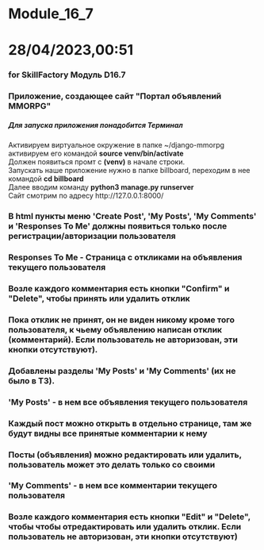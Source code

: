 # Module_16_7
# 28/04/2023,00:51
### for SkillFactory Модуль D16.7 ###
### Приложение, создающее сайт "Портал объявлений MMORPG" ###
##### Для запуска приложения понадобится Терминал #####
Активируем виртуальное окружение в папке ~/django-mmorpg  
активируем его командой **source venv/bin/activate**  
Должен появиться промт с **(venv)** в начале строки.   
Запускать наше приложение нужно в папке billboard, переходим в нее \
командой **cd billboard**  
Далее вводим команду **python3 manage.py runserver**   
Сайт смотрим по адресу ht<span>tp://</span>127.0.0.1:8000/ 

### В html пункты меню 'Create Post', 'My Posts', 'My Comments' и 'Responses To Me' должны появиться только после регистрации/авторизации пользователя ###
### Responses To Me - Страница с откликами на объявления текущего пользователя ###
### Возле каждого комментария есть кнопки "Confirm" и "Delete", чтобы принять или удалить отклик ###
### Пока отклик не принят, он не виден никому кроме того пользователя, к чьему объявлению написан отклик (комментарий). Если пользователь не авторизован, эти кнопки отсутствуют). ###
### Добавлены разделы 'My Posts' и 'My Comments' (их не было в ТЗ). ###
### 'My Posts' - в нем все объявления текущего пользователя ###
### Каждый пост можно открыть в отдельно странице, там же будут видны все принятые комментарии к нему 
### Посты (объявления) можно редактировать или удалить, пользователь может это делать только со своими
### 'My Comments' - в нем все комментарии текущего пользователя ###
### Возле каждого комментария есть кнопки "Edit" и "Delete", чтобы чтобы отредактировать или удалить отклик. Если пользователь не авторизован, эти кнопки отсутствуют) ###
###

